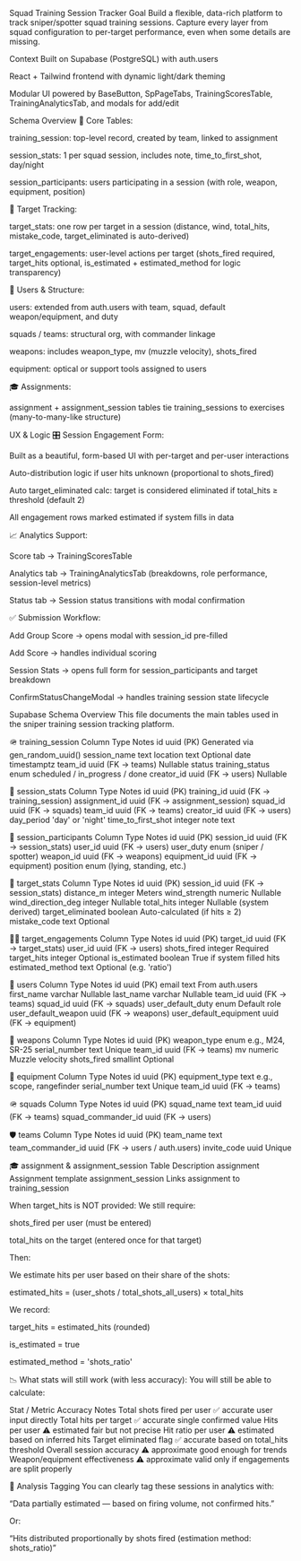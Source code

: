 Squad Training Session Tracker
Goal
Build a flexible, data-rich platform to track sniper/spotter squad training sessions. Capture every layer from squad configuration to per-target performance, even when some details are missing.

Context
Built on Supabase (PostgreSQL) with auth.users

React + Tailwind frontend with dynamic light/dark theming

Modular UI powered by BaseButton, SpPageTabs, TrainingScoresTable, TrainingAnalyticsTab, and modals for add/edit

Schema Overview
🧱 Core Tables:

training_session: top-level record, created by team, linked to assignment

session_stats: 1 per squad session, includes note, time_to_first_shot, day/night

session_participants: users participating in a session (with role, weapon, equipment, position)

🎯 Target Tracking:

target_stats: one row per target in a session (distance, wind, total_hits, mistake_code, target_eliminated is auto-derived)

target_engagements: user-level actions per target (shots_fired required, target_hits optional, is_estimated + estimated_method for logic transparency)

🧍 Users & Structure:

users: extended from auth.users with team, squad, default weapon/equipment, and duty

squads / teams: structural org, with commander linkage

weapons: includes weapon_type, mv (muzzle velocity), shots_fired

equipment: optical or support tools assigned to users

🎓 Assignments:

assignment + assignment_session tables tie training_sessions to exercises (many-to-many-like structure)

UX & Logic
🎛 Session Engagement Form:

Built as a beautiful, form-based UI with per-target and per-user interactions

Auto-distribution logic if user hits unknown (proportional to shots_fired)

Auto target_eliminated calc: target is considered eliminated if total_hits ≥ threshold (default 2)

All engagement rows marked estimated if system fills in data

📈 Analytics Support:

Score tab → TrainingScoresTable

Analytics tab → TrainingAnalyticsTab (breakdowns, role performance, session-level metrics)

Status tab → Session status transitions with modal confirmation

✅ Submission Workflow:

Add Group Score → opens modal with session_id pre-filled

Add Score → handles individual scoring

Session Stats → opens full form for session_participants and target breakdown

ConfirmStatusChangeModal → handles training session state lifecycle

Supabase Schema Overview
This file documents the main tables used in the sniper training session tracking platform.

🪖 training_session
Column Type Notes
id uuid (PK) Generated via gen_random_uuid()
session_name text
location text Optional
date timestamptz
team_id uuid (FK → teams) Nullable
status training_status enum scheduled / in_progress / done
creator_id uuid (FK → users) Nullable

🧠 session_stats
Column Type Notes
id uuid (PK)
training_id uuid (FK → training_session)
assignment_id uuid (FK → assignment_session)
squad_id uuid (FK → squads)
team_id uuid (FK → teams)
creator_id uuid (FK → users)
day_period 'day' or 'night'
time_to_first_shot integer
note text

👥 session_participants
Column Type Notes
id uuid (PK)
session_id uuid (FK → session_stats)
user_id uuid (FK → users)
user_duty enum (sniper / spotter)
weapon_id uuid (FK → weapons)
equipment_id uuid (FK → equipment)
position enum (lying, standing, etc.)

🎯 target_stats
Column Type Notes
id uuid (PK)
session_id uuid (FK → session_stats)
distance_m integer Meters
wind_strength numeric Nullable
wind_direction_deg integer Nullable
total_hits integer Nullable (system derived)
target_eliminated boolean Auto-calculated (if hits ≥ 2)
mistake_code text Optional

🧑‍🎯 target_engagements
Column Type Notes
id uuid (PK)
target_id uuid (FK → target_stats)
user_id uuid (FK → users)
shots_fired integer Required
target_hits integer Optional
is_estimated boolean True if system filled hits
estimated_method text Optional (e.g. 'ratio')

🧑 users
Column Type Notes
id uuid (PK)
email text From auth.users
first_name varchar Nullable
last_name varchar Nullable
team_id uuid (FK → teams)
squad_id uuid (FK → squads)
user_default_duty enum Default role
user_default_weapon uuid (FK → weapons)
user_default_equipment uuid (FK → equipment)

🧰 weapons
Column Type Notes
id uuid (PK)
weapon_type enum e.g., M24, SR-25
serial_number text Unique
team_id uuid (FK → teams)
mv numeric Muzzle velocity
shots_fired smallint Optional

🧭 equipment
Column Type Notes
id uuid (PK)
equipment_type text e.g., scope, rangefinder
serial_number text Unique
team_id uuid (FK → teams)

🪖 squads
Column Type Notes
id uuid (PK)
squad_name text
team_id uuid (FK → teams)
squad_commander_id uuid (FK → users)

🛡 teams
Column Type Notes
id uuid (PK)
team_name text
team_commander_id uuid (FK → users / auth.users)
invite_code uuid Unique

🎓 assignment & assignment_session
Table Description
assignment Assignment template
assignment_session Links assignment to training_session

When target_hits is NOT provided:
We still require:

shots_fired per user (must be entered)

total_hits on the target (entered once for that target)

Then:

We estimate hits per user based on their share of the shots:

estimated_hits = (user_shots / total_shots_all_users) × total_hits

We record:

target_hits = estimated_hits (rounded)

is_estimated = true

estimated_method = 'shots_ratio'

📉 What stats will still work (with less accuracy):
You will still be able to calculate:

Stat / Metric Accuracy Notes
Total shots fired per user ✅ accurate user input directly
Total hits per target ✅ accurate single confirmed value
Hits per user ⚠️ estimated fair but not precise
Hit ratio per user ⚠️ estimated based on inferred hits
Target eliminated flag ✅ accurate based on total_hits threshold
Overall session accuracy ⚠️ approximate good enough for trends
Weapon/equipment effectiveness ⚠️ approximate valid only if engagements are split properly

🧠 Analysis Tagging
You can clearly tag these sessions in analytics with:

“Data partially estimated — based on firing volume, not confirmed hits.”

Or:

“Hits distributed proportionally by shots fired (estimation method: shots_ratio)”
